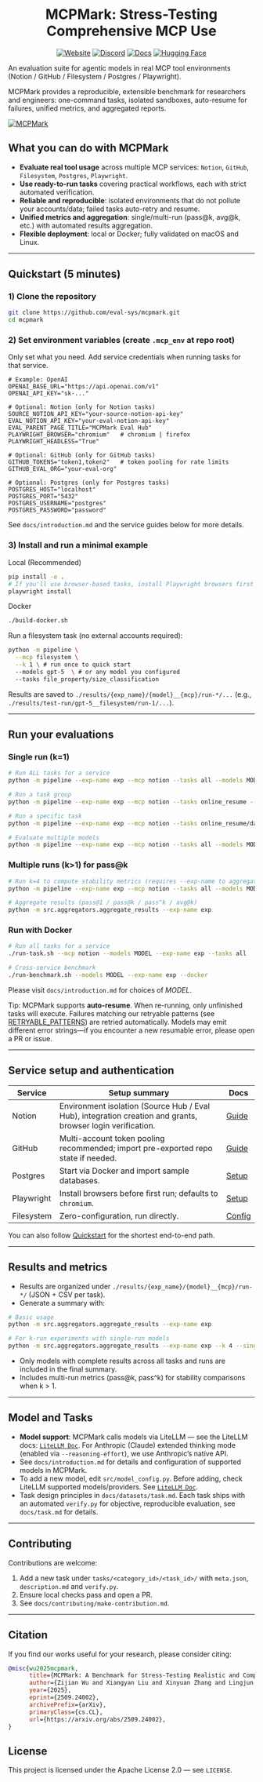 <div align="center">

# MCPMark: Stress-Testing Comprehensive MCP Use

[![Website](https://img.shields.io/badge/Website-mcpmark.ai-4285F4?style=for-the-badge&logo=google-chrome&logoColor=white)](https://mcpmark.ai)
[![Discord](https://img.shields.io/badge/Join_our_discord-5865F2?style=for-the-badge&logo=discord&logoColor=white)](https://discord.gg/HrKkJAxDnA)
[![Docs](https://img.shields.io/badge/Docs-000000?style=for-the-badge&logo=mdbook&color=105864)](https://mcpmark.ai/docs)
[![Hugging Face](https://img.shields.io/badge/Trajectory_Logs-FFD21E?style=for-the-badge&logo=huggingface&logoColor=black)](https://huggingface.co/datasets/Jakumetsu/mcpmark-trajectory-log)

</div>

An evaluation suite for agentic models in real MCP tool environments (Notion / GitHub / Filesystem / Postgres / Playwright).

MCPMark provides a reproducible, extensible benchmark for researchers and engineers: one-command tasks, isolated sandboxes, auto-resume for failures, unified metrics, and aggregated reports.

[![MCPMark](https://github.com/user-attachments/assets/dfc06a41-e387-45e3-bc98-db7097ffa3dc)](https://mcpmark.ai)

## What you can do with MCPMark

- **Evaluate real tool usage** across multiple MCP services: `Notion`, `GitHub`, `Filesystem`, `Postgres`, `Playwright`.
- **Use ready-to-run tasks** covering practical workflows, each with strict automated verification.
- **Reliable and reproducible**: isolated environments that do not pollute your accounts/data; failed tasks auto-retry and resume.
- **Unified metrics and aggregation**: single/multi-run (pass@k, avg@k, etc.) with automated results aggregation.
- **Flexible deployment**: local or Docker; fully validated on macOS and Linux.

---

## Quickstart (5 minutes)

### 1) Clone the repository
```bash
git clone https://github.com/eval-sys/mcpmark.git
cd mcpmark
```

### 2) Set environment variables (create `.mcp_env` at repo root)
Only set what you need. Add service credentials when running tasks for that service.

```env
# Example: OpenAI
OPENAI_BASE_URL="https://api.openai.com/v1"
OPENAI_API_KEY="sk-..."

# Optional: Notion (only for Notion tasks)
SOURCE_NOTION_API_KEY="your-source-notion-api-key"
EVAL_NOTION_API_KEY="your-eval-notion-api-key"
EVAL_PARENT_PAGE_TITLE="MCPMark Eval Hub"
PLAYWRIGHT_BROWSER="chromium"   # chromium | firefox
PLAYWRIGHT_HEADLESS="True"

# Optional: GitHub (only for GitHub tasks)
GITHUB_TOKENS="token1,token2"   # token pooling for rate limits
GITHUB_EVAL_ORG="your-eval-org"

# Optional: Postgres (only for Postgres tasks)
POSTGRES_HOST="localhost"
POSTGRES_PORT="5432"
POSTGRES_USERNAME="postgres"
POSTGRES_PASSWORD="password"
```

See `docs/introduction.md` and the service guides below for more details.

### 3) Install and run a minimal example

Local (Recommended)
```bash
pip install -e .
# If you'll use browser-based tasks, install Playwright browsers first
playwright install
```

Docker
```bash
./build-docker.sh
```

Run a filesystem task (no external accounts required):
```bash
python -m pipeline \
  --mcp filesystem \
  --k 1 \ # run once to quick start
  --models gpt-5  \ # or any model you configured
  --tasks file_property/size_classification
```

Results are saved to `./results/{exp_name}/{model}__{mcp}/run-*/...` (e.g., `./results/test-run/gpt-5__filesystem/run-1/...`).

---

## Run your evaluations

### Single run (k=1)
```bash
# Run ALL tasks for a service
python -m pipeline --exp-name exp --mcp notion --tasks all --models MODEL --k 1

# Run a task group
python -m pipeline --exp-name exp --mcp notion --tasks online_resume --models MODEL --k 1

# Run a specific task
python -m pipeline --exp-name exp --mcp notion --tasks online_resume/daily_itinerary_overview --models MODEL --k 1

# Evaluate multiple models
python -m pipeline --exp-name exp --mcp notion --tasks all --models MODEL1,MODEL2,MODEL3 --k 1
```

### Multiple runs (k>1) for pass@k
```bash
# Run k=4 to compute stability metrics (requires --exp-name to aggregate final results)
python -m pipeline --exp-name exp --mcp notion --tasks all --models MODEL

# Aggregate results (pass@1 / pass@k / pass^k / avg@k)
python -m src.aggregators.aggregate_results --exp-name exp
```

### Run with Docker
```bash
# Run all tasks for a service
./run-task.sh --mcp notion --models MODEL --exp-name exp --tasks all

# Cross-service benchmark
./run-benchmark.sh --models MODEL --exp-name exp --docker
```

Please visit `docs/introduction.md` for choices of *MODEL*.

Tip: MCPMark supports **auto-resume**. When re-running, only unfinished tasks will execute. Failures matching our retryable patterns (see [RETRYABLE_PATTERNS](src/errors.py)) are retried automatically. Models may emit different error strings—if you encounter a new resumable error, please open a PR or issue.

---

## Service setup and authentication

| Service     | Setup summary                                                                                                  | Docs                                  |
|-------------|-----------------------------------------------------------------------------------------------------------------|---------------------------------------|
| Notion      | Environment isolation (Source Hub / Eval Hub), integration creation and grants, browser login verification.     | [Guide](docs/mcp/notion.md)           |
| GitHub      | Multi-account token pooling recommended; import pre-exported repo state if needed.                              | [Guide](docs/mcp/github.md)           |
| Postgres    | Start via Docker and import sample databases.                                                                   | [Setup](docs/mcp/postgres.md)         |
| Playwright  | Install browsers before first run; defaults to `chromium`.                                                      | [Setup](docs/mcp/playwright.md)       |
| Filesystem  | Zero-configuration, run directly.                                                                               | [Config](docs/mcp/filesystem.md)      |

You can also follow [Quickstart](docs/quickstart.md) for the shortest end-to-end path.

---

## Results and metrics

- Results are organized under `./results/{exp_name}/{model}__{mcp}/run-*/` (JSON + CSV per task).
- Generate a summary with:
```bash
# Basic usage
python -m src.aggregators.aggregate_results --exp-name exp

# For k-run experiments with single-run models
python -m src.aggregators.aggregate_results --exp-name exp --k 4 --single-run-models claude-opus-4-1
```
- Only models with complete results across all tasks and runs are included in the final summary.
- Includes multi-run metrics (pass@k, pass^k) for stability comparisons when k > 1.

---

## Model and Tasks
- **Model support**: MCPMark calls models via LiteLLM — see the LiteLLM docs: [`LiteLLM Doc`](https://docs.litellm.ai/docs/). For Anthropic (Claude) extended thinking mode (enabled via `--reasoning-effort`), we use Anthropic’s native API.
- See `docs/introduction.md` for details and configuration of supported models in MCPMark.
- To add a new model, edit `src/model_config.py`. Before adding, check LiteLLM supported models/providers. See [`LiteLLM Doc`](https://docs.litellm.ai/docs/).
- Task design principles in `docs/datasets/task.md`. Each task ships with an automated `verify.py` for objective, reproducible evaluation, see `docs/task.md` for details.

---

## Contributing

Contributions are welcome:
1. Add a new task under `tasks/<category_id>/<task_id>/` with `meta.json`, `description.md` and `verify.py`.
2. Ensure local checks pass and open a PR.
3. See `docs/contributing/make-contribution.md`.

---

## Citation

If you find our works useful for your research, please consider citing:

```bibtex
@misc{wu2025mcpmark,
      title={MCPMark: A Benchmark for Stress-Testing Realistic and Comprehensive MCP Use}, 
      author={Zijian Wu and Xiangyan Liu and Xinyuan Zhang and Lingjun Chen and Fanqing Meng and Lingxiao Du and Yiran Zhao and Fanshi Zhang and Yaoqi Ye and Jiawei Wang and Zirui Wang and Jinjie Ni and Yufan Yang and Arvin Xu and Michael Qizhe Shieh},
      year={2025},
      eprint={2509.24002},
      archivePrefix={arXiv},
      primaryClass={cs.CL},
      url={https://arxiv.org/abs/2509.24002}, 
}
```

## License

This project is licensed under the Apache License 2.0 — see `LICENSE`.
